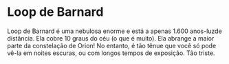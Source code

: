 # Loop de Barnard

Loop de Barnard é uma nebulosa enorme e está a apenas 1.600 anos-luzde
distância. Ela cobre 10 graus do céu (o que é muito). Ela abrange a maior parte
da constelação de Orion! No entanto, é tão tênue que você só pode vê-la em
noites escuras, ou com longos tempos de exposição. Tão triste.
